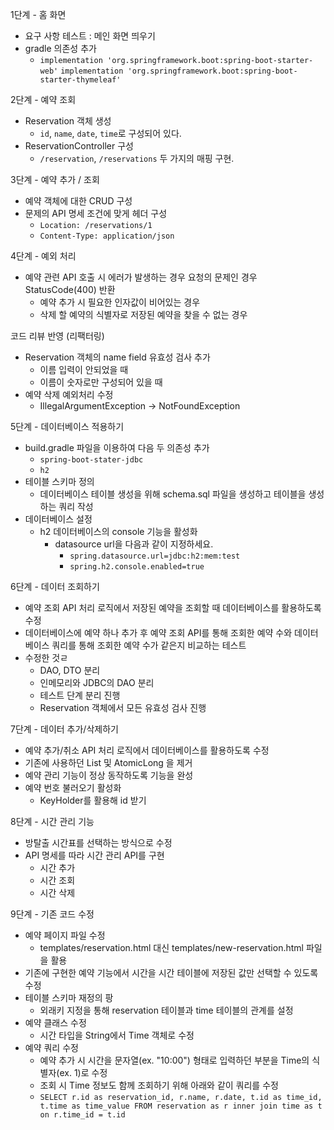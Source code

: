 1단계 - 홈 화면
- 요구 사항 테스트 : 메인 화면 띄우기
- gradle 의존성 추가
  - `implementation 'org.springframework.boot:spring-boot-starter-web'`
    `implementation 'org.springframework.boot:spring-boot-starter-thymeleaf'`

2단계 - 예약 조회
- Reservation 객체 생성
  - `id`, `name`, `date`, `time`로 구성되어 있다.
- ReservationController 구성
  - `/reservation`, `/reservations` 두 가지의 매핑 구현.

3단계 - 예약 추가 / 조회
- 예약 객체에 대한 CRUD 구성
- 문제의 API 명세 조건에 맞게 헤더 구성
  - `Location: /reservations/1`
  - `Content-Type: application/json`

4단계 - 예외 처리
- 예약 관련 API 호출 시 에러가 발생하는 경우 요청의 문제인 경우 StatusCode(400) 반환
  - 예약 추가 시 필요한 인자값이 비어있는 경우
  - 삭제 할 예약의 식별자로 저장된 예약을 찾을 수 없는 경우

코드 리뷰 반영 (리팩터링)
- Reservation 객체의 name field 유효성 검사 추가
  - 이름 입력이 안되었을 때
  - 이름이 숫자로만 구성되어 있을 때
- 예약 삭제 예외처리 수정
  - IllegalArgumentException -> NotFoundException

  
5단계 - 데이터베이스 적용하기 
- build.gradle 파일을 이용하여 다음 두 의존성 추가 
  - `spring-boot-stater-jdbc` 
  - `h2` 
- 테이블 스키마 정의 
  - 데이터베이스 테이블 생성을 위해 schema.sql 파일을 생성하고 테이블을 생성하는 쿼리 작성 
- 데이터베이스 설정
  - h2 데이터베이스의 console 기능을 활성화 
    - datasource url을 다음과 같이 지정하세요. 
      - `spring.datasource.url=jdbc:h2:mem:test`
      - `spring.h2.console.enabled=true`

6단계 - 데이터 조회하기
- 예약 조회 API 처리 로직에서 저장된 예약을 조회할 때 데이터베이스를 활용하도록 수정
- 데이터베이스에 예약 하나 추가 후 예약 조회 API를 통해 조회한 예약 수와 데이터베이스 쿼리를 통해 조회한 예약 수가 같은지 비교하는 테스트
- 수정한 것ㄹ
  - DAO, DTO 분리
  - 인메모리와 JDBC의 DAO 분리
  - 테스트 단계 분리 진행
  - Reservation 객체에서 모든 유효성 검사 진행

7단계 - 데이터 추가/삭제하기
- 예약 추가/취소 API 처리 로직에서 데이터베이스를 활용하도록 수정
- 기존에 사용하던 List 및 AtomicLong 을 제거
- 예약 관리 기능이 정상 동작하도록 기능을 완성
- 예약 번호 불러오기 활성화
  - KeyHolder를 활용해 id 받기

8단계 - 시간 관리 기능
- 방탈출 시간표를 선택하는 방식으로 수정 
- API 명세를 따라 시간 관리 API를 구현
  - 시간 추가
  - 시간 조회
  - 시간 삭제

9단계 - 기존 코드 수정
- 예약 페이지 파일 수정
  - templates/reservation.html 대신 templates/new-reservation.html 파일을 활용
- 기존에 구현한 예약 기능에서 시간을 시간 테이블에 저장된 값만 선택할 수 있도록 수정
- 테이블 스키마 재정의  팡
  - 외래키 지정을 통해 reservation 테이블과 time 테이블의 관계를 설정
- 예약 클래스 수정 
  - 시간 타입을 String에서 Time 객체로 수정
- 예약 쿼리 수정 
  - 예약 추가 시 시간을 문자열(ex. "10:00") 형태로 입력하던 부분을 Time의 식별자(ex. 1)로 수정
  - 조회 시 Time 정보도 함께 조회하기 위해 아래와 같이 쿼리를 수정
  - `SELECT
    r.id as reservation_id,
    r.name,
    r.date,
    t.id as time_id,
    t.time as time_value
    FROM reservation as r inner join time as t on r.time_id = t.id`
